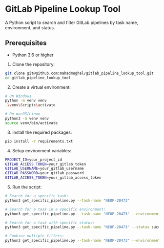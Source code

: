 # GitLab Pipeline Lookup Tool

A Python script to search and filter GitLab pipelines by task name, environment, and status.

## Prerequisites

- Python 3.6 or higher

1. Clone the repository:
```bash
git clone git@github.com:mahadmughal/gitlab_pipeline_lookup_tool.git
cd gitlab_pipeline_lookup_tool
```

2. Create a virtual environment:
```bash
# On Windows
python -m venv venv
.\venv\Scripts\activate

# On macOS/Linux
python3 -m venv venv
source venv/bin/activate
```

3. Install the required packages:
```bash
pip install -r requirements.txt
```

4. Setup environment variables:
```bash
PROJECT_ID=your_project_id
GITLAB_ACCESS_TOKEN=your_gitlab_token
GITLAB_USERNAME=your_gitlab_username
GITLAB_PASSWORD=your_gitlab_password
GITLAB_ACCESS_TOKEN=your_gitlab_access_token
```

5. Run the script:
```bash
# Search for a specific task:
python3 get_specific_pipeline.py --task-name "NEOP-20473"

# Search for a task in a specific environment:
python3 get_specific_pipeline.py --task-name "NEOP-20473" --environment production

# Search for a task with specific status:
python3 get_specific_pipeline.py --task-name "NEOP-20473" --status success

# Combine multiple filters:
python3 get_specific_pipeline.py --task-name "NEOP-20473" --environment uat --status failed
```
